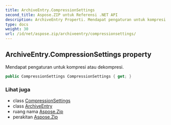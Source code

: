 ```yaml
---
title: ArchiveEntry.CompressionSettings
second_title: Aspose.ZIP untuk Referensi .NET API
description: ArchiveEntry Properti. Mendapat pengaturan untuk kompresi atau dekompresi.
type: docs
weight: 30
url: /id/net/aspose.zip/archiveentry/compressionsettings/
---
```

## ArchiveEntry.CompressionSettings property

Mendapat pengaturan untuk kompresi atau dekompresi.

```csharp
public CompressionSettings CompressionSettings { get; }
```

### Lihat juga

* class [CompressionSettings](../../../aspose.zip.saving/compressionsettings/)
* class [ArchiveEntry](../)
* ruang nama [Aspose.Zip](../../archiveentry/)
* perakitan [Aspose.Zip](../../../)


